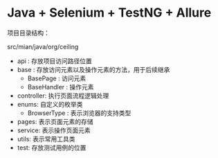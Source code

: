 # Java + Selenium + TestNG + Allure



项目目录结构：

src/mian/java/org/ceiling

- api : 存放项目访问路径位置
- base : 存放访问元素以及操作元素的方法，用于后续继承
  - BasePage : 访问元素
  - BaseHandler : 操作元素
- controller: 执行页面流程逻辑处理
- enums: 自定义的枚举类
  - BrowserType : 表示浏览器的支持类型
- pages: 表示页面元素的存储
- service: 表示操作页面元素
- utils: 表示常用工具类
- test: 存放测试用例的位置
